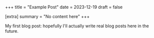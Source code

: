 +++
title = "Example Post"
date = 2023-12-19
draft = false

[extra]
summary = "No content here"
+++

My first blog post: hopefully I'll actually write real blog posts here in the future.